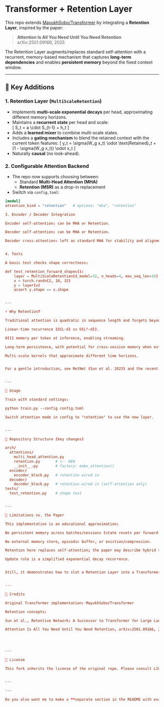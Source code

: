# Transformer + Retention Layer

This repo extends [MayukhSobo/Transformer](https://github.com/MayukhSobo/Transformer) by integrating a **Retention Layer**, inspired by the paper:

> **Attention Is All You Need Until You Need Retention**  
> arXiv:2501.09166, 2025

The Retention Layer augments/replaces standard self-attention with a recurrent, memory-based mechanism that captures **long-term dependencies** and enables **persistent memory** beyond the fixed context window.

---

## 🔑 Key Additions

### 1. Retention Layer (`MultiScaleRetention`)
- Implements **multi-scale exponential decays** per head, approximating different memory horizons.
- Maintains a **recurrent state** per head and scale:  
  \[
  S_t = a \cdot S_{t-1} + h_t
  \]
- Adds a **learned mixer** to combine multi-scale states.
- Includes a **gating mechanism** to blend the retained context with the current token features:
  \[
  y_t = \sigma(W_g x_t) \odot \text{Retained}_t + (1 - \sigma(W_g x_t)) \odot x_t
  \]
- Naturally **causal** (no look-ahead).

### 2. Configurable Attention Backend
- The repo now supports choosing between:
  - Standard **Multi-Head Attention (MHA)**  
  - **Retention (MSR)** as a drop-in replacement
- Switch via `config.toml`:

```toml
[model]
attention_kind = "retention"   # options: "mha", "retention"

3. Encoder / Decoder Integration

Encoder self-attention: can be MHA or Retention.

Decoder self-attention: can be MHA or Retention.

Decoder cross-attention: left as standard MHA for stability and alignment.


4. Tests

A basic test checks shape correctness:

def test_retention_forward_shapes():
    layer = MultiScaleRetention(d_model=32, n_heads=4, max_seq_len=16)
    x = torch.randn(2, 10, 32)
    y = layer(x)
    assert y.shape == x.shape


---

⚡️ Why Retention?

Traditional attention is quadratic in sequence length and forgets beyond its context window. Retention introduces:

Linear-time recurrence (O(L·d) vs O(L²·d)).

O(1) memory per token at inference, enabling streaming.

Long-term persistence, with potential for cross-session memory when extended.

Multi-scale kernels that approximate different time horizons.


For a gentle introduction, see RetNet (Sun et al. 2023) and the recent Attention Is All You Need Until You Need Retention.


---

🚀 Usage

Train with standard settings:

python train.py --config config.toml

Switch attention mode in config to "retention" to use the new layer.


---

📂 Repository Structure (key changes)

arch/
  attentions/
    multi_head_attention.py
    retention.py       # <-- NEW
    __init__.py        # factory: make_attention()
  encoder/
    encoder_block.py   # retention wired in
  decoder/
    decoder_block.py   # retention wired in (self-attention only)
tests/
  test_retention.py    # shape test


---

🧩 Limitations vs. the Paper

This implementation is an educational approximation:

No persistent memory across batches/sessions (state resets per forward pass).

No external memory store, episodic buffer, or eviction/compression.

Retention here replaces self-attention; the paper may describe hybrid setups where attention and retention co-exist.

Update rule is a simplified exponential decay recurrence.


Still, it demonstrates how to slot a Retention Layer into a Transformer with minimal code changes.


---

🙏 Credits

Original Transformer implementation: MayukhSobo/Transformer

Retention concepts:

Sun et al., Retentive Network: A Successor to Transformer for Large Language Models, 2023

Attention Is All You Need Until You Need Retention, arXiv:2501.09166, 2025




---

📜 License

This fork inherits the license of the original repo. Please consult LICENSE in MayukhSobo/Transformer.


---

---

Do you also want me to make a **separate section in the README with example plots** (e.g. how attention vs. retention scales with sequence length), or keep it lean and code-focused?

